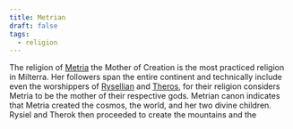 ```yaml
---
title: Metrian
draft: false
tags:
  - religion
---
```

The religion of [Metria](Metria) the Mother of Creation is the most practiced religion in Milterra. Her followers span the entire continent and technically include even the worshippers of [Rysellian](old/6.%20Lore/Religion/Dominant%20Pantheon/Rysellian.md) and [Theros](old/6.%20Lore/Religion/Dominant%20Pantheon/Theros.md), for their religion considers Metria to be the mother of their respective gods. Metrian canon indicates that Metria created the cosmos, the world, and her two divine children. Rysiel and Therok then proceeded to create the mountains and the